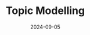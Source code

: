 ---
title: "Topic Modelling"
collection: teaching
type: "M.Sc course"
permalink: /materials/NLP-I/labor/VII-topic-modelling
venue: "University of Debrecen, Department of Data Science and Visualization"
date: 2024-09-05
location: "Debrecen, Hungary"
---